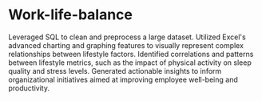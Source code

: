 # Work-life-balance

Leveraged SQL to clean and preprocess a large dataset.
Utilized Excel's advanced charting and graphing features to visually represent
complex relationships between lifestyle factors.
Identified correlations and patterns between lifestyle metrics, such as the impact
of physical activity on sleep quality and stress levels.
Generated actionable insights to inform organizational initiatives aimed at
improving employee well-being and productivity.
